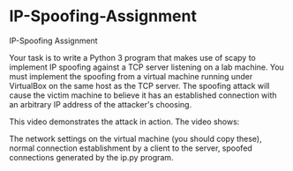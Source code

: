 # IP-Spoofing-Assignment
IP-Spoofing Assignment

Your task is to write a Python 3 program that makes use of scapy to implement IP spoofing against a TCP server listening on a lab machine. You must implement the spoofing from a virtual machine running under VirtualBox on the same host as the TCP server. The spoofing attack will cause the victim machine to believe it has an established connection with an arbitrary IP address of the attacker's choosing.

This video demonstrates the attack in action. The video shows:

The network settings on the virtual machine (you should copy these),
normal connection establishment by a client to the server,
spoofed connections generated by the ip.py program.


